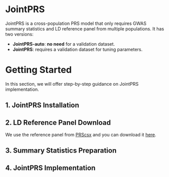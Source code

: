 # JointPRS
JointPRS is a cross-population PRS model that only requires GWAS summary statistics and LD reference panel from multiple populations. It has two versions: 
- **JointPRS-auto**: **no need** for a validation dataset.
- **JointPRS**: requires a validation dataset for tuning parameters. 

# Getting Started
In this section, we will offer step-by-step guidance on JointPRS implementation.

## 1. JointPRS Installation

## 2. LD Reference Panel Download
We use the reference panel from [PRScsx](https://github.com/getian107/PRScsx#getting-started) and you can download it [here](https://personal.broadinstitute.org/hhuang/public/PRS-CSx/Reference/).

## 3. Summary Statistics Preparation

## 4. JointPRS Implementation
